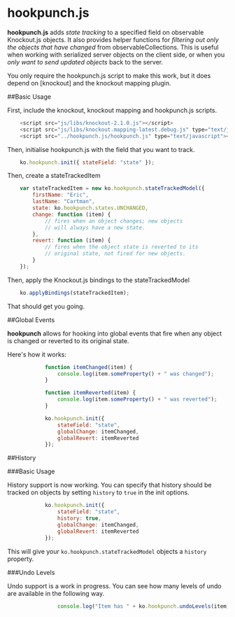 hookpunch.js
============

**hookpunch.js** adds *state tracking* to a specified field on observable Knockout.js objects. 
It also provides helper functions for *filtering out only the objects that have changed* from 
observableCollections. This is useful when working with serialized server objects on the client 
side, or when you *only want to send updated objects* back to the server.

You only require the hookpunch.js script to make this work, but it does depend on [knockout] and 
the knockout mapping plugin.

##Basic Usage

First, include the knockout, knockout mapping and hookpunch.js scripts.

```js
	<script src="js/libs/knockout-2.1.0.js"></script>
	<script src="js/libs/knockout.mapping-latest.debug.js" type="text/javascript"></script>
	<script src="../hookpunch.js/hookpunch.js" type="text/javascript"></script>
```

Then, initialise hookpunch.js with the field that you want to track.

```js
	ko.hookpunch.init({ stateField: "state" });
```

Then, create a stateTrackedItem

```js
	var stateTrackedItem = new ko.hookpunch.stateTrackedModel({
        firstName: "Eric",
        lastName: "Cartman",
        state: ko.hookpunch.states.UNCHANGED,
        change: function (item) {
            // fires when an object changes; new objects 
			// will always have a new state.
        },
        revert: function (item) {
			// fires when the object state is reverted to its 
			// original state, not fired for new objects.
        }
    });
```
Then, apply the Knockout.js bindings to the stateTrackedModel

```js
	ko.applyBindings(stateTrackedItem);
```

That should get you going.

##Global Events

**hookpunch** allows for hooking into global events that fire when any object is changed or reverted to its original state. 

Here's how it works:

```js
            function itemChanged(item) {
                console.log(item.someProperty() + " was changed");
            }

            function itemReverted(item) {
                console.log(item.someProperty() + " was reverted");
            }

            ko.hookpunch.init({ 
				stateField: "state", 
				globalChange: itemChanged, 
				globalRevert: itemReverted 
			});
```
##History

###Basic Usage 

History support is now working. You can specify that history should be tracked on objects by setting `history` to `true` in the init options.

```js
            ko.hookpunch.init({
                stateField: "state",
                history: true,
                globalChange: itemChanged,
                globalRevert: itemReverted
            });
```

This will give your `ko.hookpunch.stateTrackedModel` objects a `history` property.

###Undo Levels	

Undo support is a work in progress. You can see how many levels of undo are available in the following way.

```js
                console.log("Item has " + ko.hookpunch.undoLevels(item) + " undo levels");
```